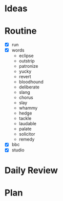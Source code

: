 # Ideas
# Routine
- [x] run
- [x] words
	- eclipse
	- outstrip
	- patronize
	- yucky
	- revert
	- bloodhound
	- deliberate
	- slang
	- chorus
	- slay
	- whammy
	- hedge
	- tackle
	- laudable
	- palate
	- solicitor
	- remedy
- [x] bbc
- [x] studio
# Daily Review

# Plan
